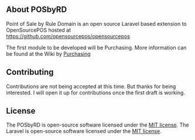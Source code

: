 ## About POSbyRD

Point of Sale by Rule Domain is an open source Laravel based extension to OpenSourcePOS hosted at https://github.com/opensourcepos/opensourcepos

The first module to be developed will be Purchasing.  More information can be found at the Wiki by [Purchasing](https://github.com/SteveIreland/POSbyRD/wiki/Purchasing)


## Contributing

Contributions are not being accepted at this time.  But thanks for being interested.  I will open it up for contributions once the first draft is working.


## License

The POSbyRD is open-source software licensed under the [MIT license](https://opensource.org/licenses/MIT).
The Laravel is open-source software licensed under the [MIT license](https://opensource.org/licenses/MIT).
